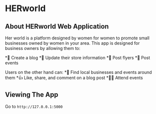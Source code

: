 # HERworld

## About HERworld Web Application

Her world is a platform designed by women for women to promote small businesses owned by women in your area. This app is designed for business owners by allowing them to:

*📑 Create a blog
*📂 Update their store information
*📰 Post flyers 
*🎫 Post events 

Users on the other hand can:
*🏬 Find local businesses and events around them
*👍 Like, share, and comment on a blog post 
*🧗‍♀️ Attend events


## Viewing The App

Go to `http://127.0.0.1:5000`
